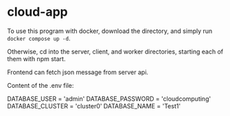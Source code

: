 # cloud-app

To use this program with docker, download the directory, and simply run `docker compose up -d`. 

Otherwise, cd into the server, client, and worker directories, starting each of them with npm start. 

Frontend can fetch json message from server api.

Content of the .env file:

DATABASE_USER = 'admin'
DATABASE_PASSWORD = 'cloudcomputing'
DATABASE_CLUSTER = 'cluster0'
DATABASE_NAME = 'Test1'


